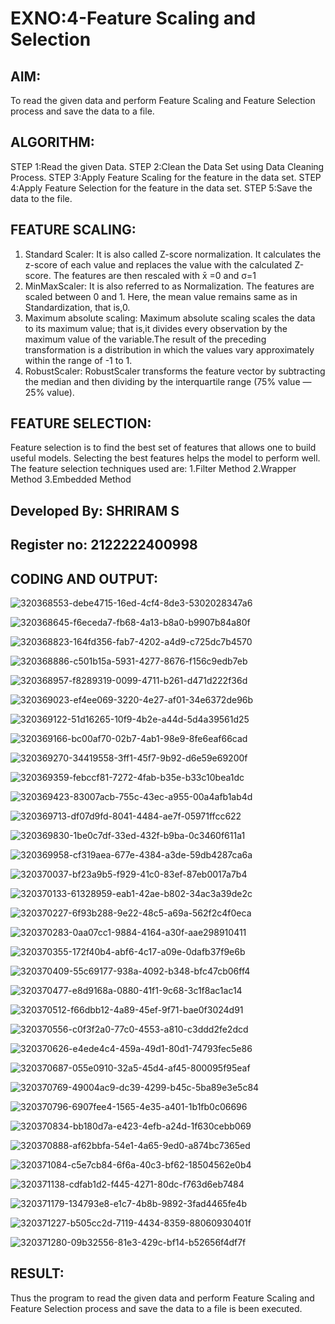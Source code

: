 # EXNO:4-Feature Scaling and Selection
## AIM:
To read the given data and perform Feature Scaling and Feature Selection process and save the
data to a file.

## ALGORITHM:
STEP 1:Read the given Data.
STEP 2:Clean the Data Set using Data Cleaning Process.
STEP 3:Apply Feature Scaling for the feature in the data set.
STEP 4:Apply Feature Selection for the feature in the data set.
STEP 5:Save the data to the file.

## FEATURE SCALING:
1. Standard Scaler: It is also called Z-score normalization. It calculates the z-score of each value and replaces the value with the calculated Z-score. The features are then rescaled with x̄ =0 and σ=1
2. MinMaxScaler: It is also referred to as Normalization. The features are scaled between 0 and 1. Here, the mean value remains same as in Standardization, that is,0.
3. Maximum absolute scaling: Maximum absolute scaling scales the data to its maximum value; that is,it divides every observation by the maximum value of the variable.The result of the preceding transformation is a distribution in which the values vary approximately within the range of -1 to 1.
4. RobustScaler: RobustScaler transforms the feature vector by subtracting the median and then dividing by the interquartile range (75% value — 25% value).

## FEATURE SELECTION:
Feature selection is to find the best set of features that allows one to build useful models. Selecting the best features helps the model to perform well.
The feature selection techniques used are:
1.Filter Method
2.Wrapper Method
3.Embedded Method

## Developed By: SHRIRAM S
## Register no: 2122222400998

## CODING AND OUTPUT:
![320368553-debe4715-16ed-4cf4-8de3-5302028347a6](https://github.com/ShriramGH/EXNO-4-DS/assets/117991122/4080a14e-79b8-4d63-9935-337208588ae7)

![320368645-f6eceda7-fb68-4a13-b8a0-b9907b84a80f](https://github.com/ShriramGH/EXNO-4-DS/assets/117991122/a675913b-1608-47e7-a1a9-26a13f0bec9d)

![320368823-164fd356-fab7-4202-a4d9-c725dc7b4570](https://github.com/ShriramGH/EXNO-4-DS/assets/117991122/35cc5af7-e8f2-454d-ae0b-6bd0f1cd20c0)

![320368886-c501b15a-5931-4277-8676-f156c9edb7eb](https://github.com/ShriramGH/EXNO-4-DS/assets/117991122/c60d135f-a37e-454f-abec-e71fa313524f)

![320368957-f8289319-0099-4711-b261-d471d222f36d](https://github.com/ShriramGH/EXNO-4-DS/assets/117991122/92b033f5-2967-494c-9f74-d537471de919)

![320369023-ef4ee069-3220-4e27-af01-34e6372de96b](https://github.com/ShriramGH/EXNO-4-DS/assets/117991122/faacc2ba-e48c-4592-85dd-072f896491f9)


![320369122-51d16265-10f9-4b2e-a44d-5d4a39561d25](https://github.com/ShriramGH/EXNO-4-DS/assets/117991122/eb582e10-5d8b-4bdc-a616-724905ce86c7)

![320369166-bc00af70-02b7-4ab1-98e9-8fe6eaf66cad](https://github.com/ShriramGH/EXNO-4-DS/assets/117991122/cd8dca21-d47b-4338-aead-8d088da969e5)

![320369270-34419558-3ff1-45f7-9b92-d6e59e69200f](https://github.com/ShriramGH/EXNO-4-DS/assets/117991122/3767bc14-585e-4c5d-a4cb-839f29bfe14b)

![320369359-febccf81-7272-4fab-b35e-b33c10bea1dc](https://github.com/ShriramGH/EXNO-4-DS/assets/117991122/c8d953c1-5dbf-42ae-8330-840198ae013c)

![320369423-83007acb-755c-43ec-a955-00a4afb1ab4d](https://github.com/ShriramGH/EXNO-4-DS/assets/117991122/72309c3a-7951-4001-986e-804ecb90e19b)

![320369713-df07d9fd-8041-4484-ae7f-05971ffcc622](https://github.com/ShriramGH/EXNO-4-DS/assets/117991122/fb76795e-831f-44aa-a722-bd3e246c11a0)

![320369830-1be0c7df-33ed-432f-b9ba-0c3460f611a1](https://github.com/ShriramGH/EXNO-4-DS/assets/117991122/7a97ee87-a707-4cfa-981b-852d77570b98)

![320369958-cf319aea-677e-4384-a3de-59db4287ca6a](https://github.com/ShriramGH/EXNO-4-DS/assets/117991122/0dc99798-7741-49d8-93f3-20585e920375)

![320370037-bf23a9b5-f929-41c0-83ef-87eb0017a7b4](https://github.com/ShriramGH/EXNO-4-DS/assets/117991122/05162170-fac5-44f4-b6c3-c18d2c5e2698)

![320370133-61328959-eab1-42ae-b802-34ac3a39de2c](https://github.com/ShriramGH/EXNO-4-DS/assets/117991122/3ab0f796-98f2-44b0-a007-203b6e38f0b7)

![320370227-6f93b288-9e22-48c5-a69a-562f2c4f0eca](https://github.com/ShriramGH/EXNO-4-DS/assets/117991122/cc000365-172d-4cfd-b510-2edb0bed3bb9)

![320370283-0aa07cc1-9884-4164-a30f-aae298910411](https://github.com/ShriramGH/EXNO-4-DS/assets/117991122/d6b217a0-08c4-459e-9080-07c2b2ad2263)

![320370355-172f40b4-abf6-4c17-a09e-0dafb37f9e6b](https://github.com/ShriramGH/EXNO-4-DS/assets/117991122/32f4d499-19be-49e0-9b27-1e6abd7cc126)

![320370409-55c69177-938a-4092-b348-bfc47cb06ff4](https://github.com/ShriramGH/EXNO-4-DS/assets/117991122/18e61e94-a07b-4ff1-b669-3ab018b2c9b0)

![320370477-e8d9168a-0880-41f1-9c68-3c1f8ac1ac14](https://github.com/ShriramGH/EXNO-4-DS/assets/117991122/e165a1de-0477-4772-a7b3-79093106b659)

![320370512-f66dbb12-4a89-45ef-9f71-bae0f3024d91](https://github.com/ShriramGH/EXNO-4-DS/assets/117991122/9f7c212b-d69a-44d9-b7b9-0fc59ef62d41)

![320370556-c0f3f2a0-77c0-4553-a810-c3ddd2fe2dcd](https://github.com/ShriramGH/EXNO-4-DS/assets/117991122/53a922e1-9883-4764-be6f-4af191bb9216)

![320370626-e4ede4c4-459a-49d1-80d1-74793fec5e86](https://github.com/ShriramGH/EXNO-4-DS/assets/117991122/3bd98742-260c-4554-acdf-1b1dcb406dee)

![320370687-055e0910-32a5-45d4-af45-800095f95eaf](https://github.com/ShriramGH/EXNO-4-DS/assets/117991122/24f6dfa6-00df-4c95-93fb-6adcfb8a9860)

![320370769-49004ac9-dc39-4299-b45c-5ba89e3e5c84](https://github.com/ShriramGH/EXNO-4-DS/assets/117991122/211ba208-45b6-4783-9f8c-ca992b8ee2b2)

![320370796-6907fee4-1565-4e35-a401-1b1fb0c06696](https://github.com/ShriramGH/EXNO-4-DS/assets/117991122/2fd10ae5-7c44-46e4-98f7-9db11ec77e6c)

![320370834-bb180d7a-e423-4efb-a24d-1f630cebb069](https://github.com/ShriramGH/EXNO-4-DS/assets/117991122/e3f8acdd-2670-41c3-9983-fa845868770d)

![320370888-af62bbfa-54e1-4a65-9ed0-a874bc7365ed](https://github.com/ShriramGH/EXNO-4-DS/assets/117991122/ba310a0b-d25c-4e56-af71-b849dea9887f)

![320371084-c5e7cb84-6f6a-40c3-bf62-18504562e0b4](https://github.com/ShriramGH/EXNO-4-DS/assets/117991122/2a633710-4734-4a7d-af4d-799dfee4da94)

![320371138-cdfab1d2-f445-4271-80dc-f763d6eb7484](https://github.com/ShriramGH/EXNO-4-DS/assets/117991122/a8f37309-b1b9-4ed9-8c18-71c872599f34)

![320371179-134793e8-e1c7-4b8b-9892-3fad4465fe4b](https://github.com/ShriramGH/EXNO-4-DS/assets/117991122/d0b2d90e-53b3-474c-b3bd-f8a33446bf30)

![320371227-b505cc2d-7119-4434-8359-88060930401f](https://github.com/ShriramGH/EXNO-4-DS/assets/117991122/90d44d9a-91dd-4ce0-8446-f231690cb24b)

![320371280-09b32556-81e3-429c-bf14-b52656f4df7f](https://github.com/ShriramGH/EXNO-4-DS/assets/117991122/b84a26a3-c028-4770-b1e4-b24dda5c7646)

## RESULT:

Thus the program to read the given data and perform Feature Scaling and Feature Selection process and save the data to a file is been executed.

